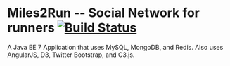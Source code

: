 Miles2Run -- Social Network for runners [![Build Status](https://travis-ci.org/miles2run/miles2run.svg?branch=master)](https://travis-ci.org/miles2run/miles2run)
=============
A Java EE 7 Application that uses MySQL, MongoDB, and Redis. Also uses AngularJS, D3, Twitter Bootstrap, and C3.js.
